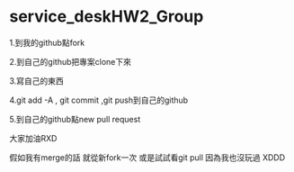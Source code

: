 # service_deskHW2_Group


1.到我的github點fork

2.到自己的github把專案clone下來

3.寫自己的東西

4.git add -A  , git commit ,git push到自己的github

5.到自己的github點new pull request



大家加油RXD


假如我有merge的話
就從新fork一次
或是試試看git pull
因為我也沒玩過
XDDD
